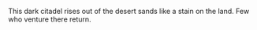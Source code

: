 This dark citadel rises out of the desert sands like a stain on the land. Few who venture there return.